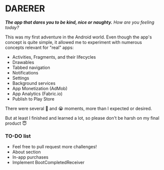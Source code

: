 # DARERER

**_The app that dares you to be kind, nice or naughty._** _How are you feeling today?_

This was my first adventure in the Android world. Even though the app's concept is quite simple, it allowed me to experiment with numerous concepts relevant for "real" apps:

- Activities, Fragments, and their lifecycles
- Drawables
- Tabbed navigation
- Notifications
- Settings
- Background services
- App Monetization (AdMob)
- App Analytics (Fabric.io)
- Publish to Play Store

There were several :anger: and :sob: moments, more than I expected or desired.

But at least I finished and learned a lot, so please don't be harsh on my final product :innocent:

### TO-DO list

- Feel free to pull request more challenges!
- About section
- In-app purchases
- Implement BootCompletedReceiver